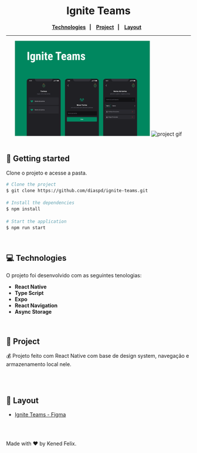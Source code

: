 <h1 align="center">
   Ignite Teams
</h1> 

<div align="center">
  <b>
    <a href="#-Technologies"><b>Technologies</b></a>&nbsp;&nbsp;&nbsp;|&nbsp;&nbsp;&nbsp;
    <a href="#-Project"><b>Project</b></a>&nbsp;&nbsp;&nbsp;|&nbsp;&nbsp;&nbsp;
    <a href="#-Layout"><b>Layout</b></a>&nbsp;&nbsp;&nbsp;
  </b>  
</div>

---

<div align="center">
  <img alt="project img" title="project img" src="./assets/template.png" width="73%" />
  <img alt="project gif" title="project gif" src="./assets/template.gif" width="25%" />
</div> 

</br>

## 🚀 Getting started

Clone o projeto e acesse a pasta.

```bash
# Clone the project
$ git clone https://github.com/diaspd/ignite-teams.git

# Install the dependencies
$ npm install

# Start the application
$ npm run start

```
</br>

## 💻 Technologies

O projeto foi desenvolvido com as seguintes tenologias:
<b>
- React Native
- Type Script
- Expo
- React Navigation
- Async Storage
</b>

</br>

## 📄 Project
💰 Projeto feito com React Native com base de design system, navegação e armazenamento local nele.

<br></br>

## 🔖 Layout
- [Ignite Teams - Figma](https://www.figma.com/community/file/1151864427495057381)

<br></br>

Made with ♥ by Kened Felix. </br>
